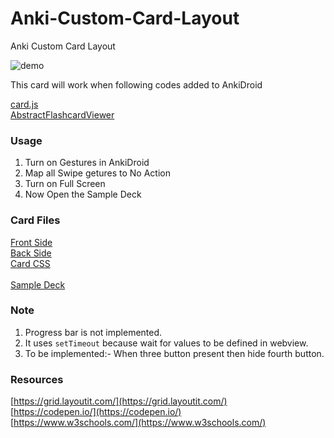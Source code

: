 # Anki-Custom-Card-Layout

Anki Custom Card Layout

![demo](https://github.com/infinyte7/Anki-Custom-Card-Layout/blob/master/images/demo.gif)

This card will work when following codes added to AnkiDroid

[card.js](https://github.com/infinyte7/Anki-Android/blob/master/AnkiDroid/src/main/assets/scripts/card.js#L78)
<br>
[AbstractFlashcardViewer](https://github.com/infinyte7/Anki-Android/blob/master/AnkiDroid/src/main/java/com/ichi2/anki/AbstractFlashcardViewer.java#L3159)

### Usage
1. Turn on Gestures in AnkiDroid 
2. Map all Swipe getures to No Action
3. Turn on Full Screen
4. Now Open the Sample Deck

### Card Files
[Front Side](https://github.com/infinyte7/Anki-Custom-Card-Layout/blob/master/front.html)
<br>[Back Side](https://github.com/infinyte7/Anki-Custom-Card-Layout/blob/master/back.html)
<br>[Card CSS](https://github.com/infinyte7/Anki-Custom-Card-Layout/blob/master/card.css)
<br><br>[Sample Deck](https://github.com/infinyte7/Anki-Custom-Card-Layout/blob/master/HSK1.apkg)

### Note
1. Progress bar is not implemented. 
2. It uses ```setTimeout``` because wait for values to be defined in webview. 
3. To be implemented:- When three button present then hide fourth button.

### Resources
[https://grid.layoutit.com/](https://grid.layoutit.com/)
<br>[https://codepen.io/](https://codepen.io/)
<br>[https://www.w3schools.com/](https://www.w3schools.com/)
